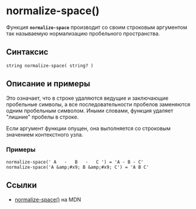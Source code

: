 # normalize-space()

Функция **`normalize-space`** производит со своим строковым аргументом так называемую нормализацию пробельного пространства.

## Синтаксис

```
string normalize-space( string? )
```

## Описание и примеры

Это означает, что в строке удаляются ведущие и заключающие пробельные символы, а все последовательности пробелов заменяются одним пробельным символом. Иными словами, функция удаляет "лишние" пробелы в строке.

Если аргумент функции опущен, она выполняется со строковым значением контекстного узла.

### Примеры

```
normalize-space(' А   -   В   -   С ') = 'А - В - С'
normalize-space('А &amp;#x9; В &amp;#x9; С') = 'A B C'
```

## Ссылки

- [normalize-space()](https://developer.mozilla.org/en-US/docs/Web/XPath/Functions/normalize-space) на MDN
